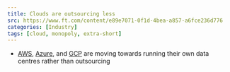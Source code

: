 ```yaml
---
title: Clouds are outsourcing less
src: https://www.ft.com/content/e89e7071-0f1d-4bea-a857-a6fce236d776
categories: [Industry]
tags: [cloud, monopoly, extra-short]
---
```



- [AWS](https://aws.amazon.com), [Azure](https://azure.microsoft.com), and [GCP](https://cloud.google.com) are moving towards running their own data centres rather than outsourcing